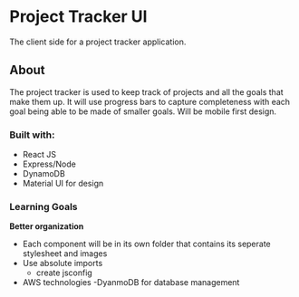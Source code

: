 # Project Tracker UI
The client side for a project tracker application.

## About
The project tracker is used to keep track of projects and all the goals that make them up. It will use progress bars to capture completeness with each goal being able to be made of smaller goals. Will be mobile first design.

### Built with:
- React JS
- Express/Node
- DynamoDB
- Material UI for design

### Learning Goals
**Better organization**
- Each component will be in its own folder that contains
its seperate stylesheet and images
- Use absolute imports
    - create jsconfig
- AWS technologies
    -DyanmoDB for database management
